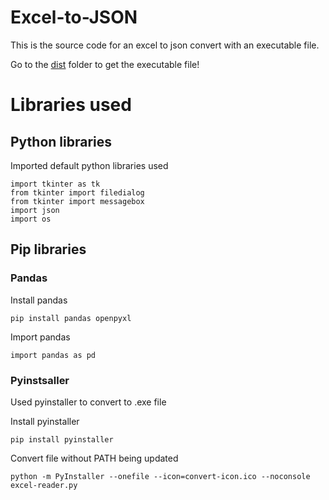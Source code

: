 # Excel-to-JSON
This is the source code for an excel to json convert with an executable file.

Go to the [dist](./dist) folder to get the executable file!

# Libraries used
## Python libraries
Imported default python libraries used
~~~
import tkinter as tk
from tkinter import filedialog
from tkinter import messagebox
import json
import os
~~~
## Pip libraries
### Pandas
Install pandas
~~~
pip install pandas openpyxl
~~~
Import pandas
~~~
import pandas as pd
~~~
### Pyinstsaller
Used pyinstaller to convert to .exe file

Install pyinstaller
~~~
pip install pyinstaller
~~~
Convert file without PATH being updated
~~~
python -m PyInstaller --onefile --icon=convert-icon.ico --noconsole excel-reader.py
~~~
